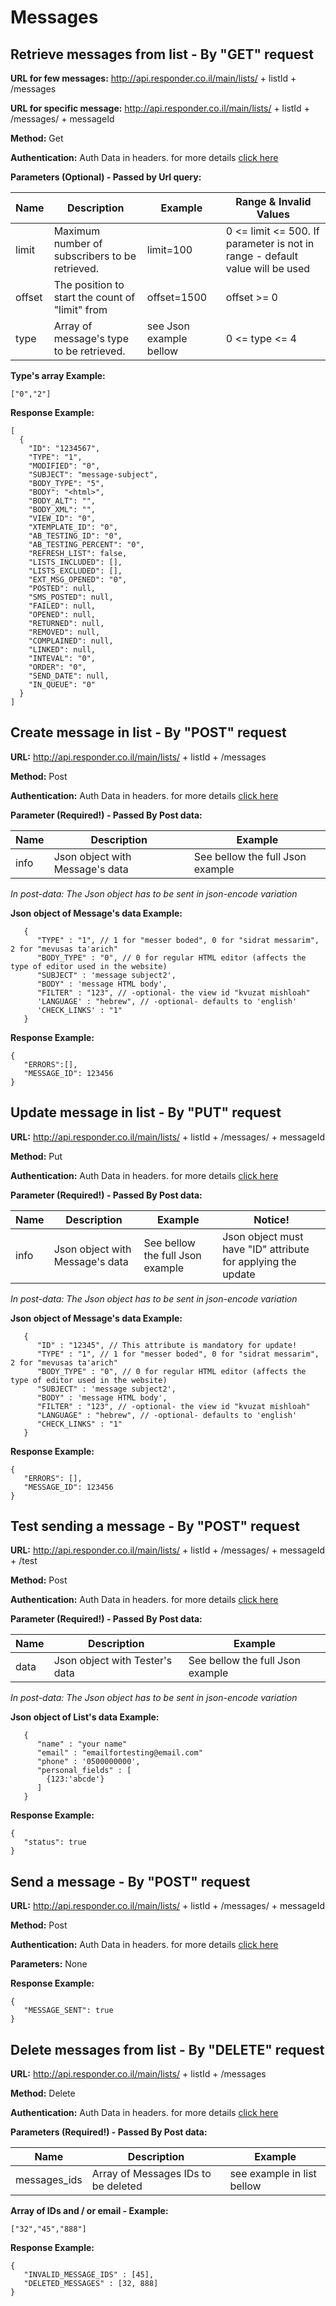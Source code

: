 # Messages

## Retrieve messages from list - By "GET" request

**URL for few messages:** http://api.responder.co.il/main/lists/ + listId + /messages

**URL for specific message:** http://api.responder.co.il/main/lists/ + listId + /messages/ + messageId


**Method:** Get

**Authentication:** Auth Data in headers. for more details [click here](https://github.com/responder/restapi/tree/master/Authentication/ )

**Parameters (Optional) - Passed by Url query:**
  
  | Name     | Description | Example     | Range & Invalid Values |
  | ---------|-------------|-------------|------------------------|
  | limit | Maximum number of subscribers to be retrieved. | limit=100 | 0 <= limit <= 500. If parameter is not in range - default value will be used | 
  | offset  | The position to start the count of "limit" from | offset=1500 | offset >= 0
  | type | Array of message's type to be retrieved.  | see Json example bellow | 0 <=  type <= 4     | |   

**Type's array Example:**

    ["0","2"]

**Response Example:**

    [
      {
        "ID": "1234567",
        "TYPE": "1",
        "MODIFIED": "0",
        "SUBJECT": "message-subject",
        "BODY_TYPE": "5",
        "BODY": "<html>",
        "BODY_ALT": "",
        "BODY_XML": "",
        "VIEW_ID": "0",
        "XTEMPLATE_ID": "0",
        "AB_TESTING_ID": "0",
        "AB_TESTING_PERCENT": "0",
        "REFRESH_LIST": false,
        "LISTS_INCLUDED": [],
        "LISTS_EXCLUDED": [],
        "EXT_MSG_OPENED": "0",
        "POSTED": null,
        "SMS_POSTED": null,
        "FAILED": null,
        "OPENED": null,
        "RETURNED": null,
        "REMOVED": null,
        "COMPLAINED": null,
        "LINKED": null,
        "INTEVAL": "0",
        "ORDER": "0",
        "SEND_DATE": null,
        "IN_QUEUE": "0"
      }
    ]
    

## Create message in list - By "POST" request

**URL:** http://api.responder.co.il/main/lists/ + listId + /messages

**Method:** Post

**Authentication:** Auth Data in headers. for more details [click here](https://github.com/responder/restapi/tree/master/Authentication/ )

**Parameter (Required!) - Passed By Post data:**
  
  | Name     | Description | Example |
  | ---------|-------------|---------|
  | info | Json object with Message's data | See bellow the full Json example |

*In post-data: The Json object has to be sent in json-encode variation*

**Json object of Message's data Example:**

       {
          "TYPE" : "1", // 1 for "messer boded", 0 for "sidrat messarim", 2 for "mevusas ta'arich"
          "BODY_TYPE" : "0", // 0 for regular HTML editor (affects the type of editor used in the website)
          "SUBJECT" : 'message subject2',
          "BODY" : 'message HTML body',
          "FILTER" : "123", // -optional- the view id "kvuzat mishloah"
          'LANGUAGE' : "hebrew", // -optional- defaults to 'english'
          'CHECK_LINKS' : "1"
       }

**Response Example:**

    {
       "ERRORS":[],
       "MESSAGE_ID": 123456
    }
 

## Update message in list - By "PUT" request

**URL:** http://api.responder.co.il/main/lists/ + listId + /messages/ + messageId

**Method:** Put

**Authentication:** Auth Data in headers. for more details [click here](https://github.com/responder/restapi/tree/master/Authentication/ )

**Parameter (Required!) - Passed By Post data:**
  
  | Name     | Description | Example | Notice! |
  | ---------|-------------|---------|---------|
  | info | Json object with Message's data | See bellow the full Json example | Json object must have "ID" attribute for applying the update

*In post-data: The Json object has to be sent in json-encode variation*

**Json object of Message's data Example:**

       {
          "ID" : "12345", // This attribute is mandatory for update!
          "TYPE" : "1", // 1 for "messer boded", 0 for "sidrat messarim", 2 for "mevusas ta'arich"
          "BODY_TYPE" : "0", // 0 for regular HTML editor (affects the type of editor used in the website)
          "SUBJECT" : 'message subject2',
          "BODY" : 'message HTML body',
          "FILTER" : "123", // -optional- the view id "kvuzat mishloah"
          "LANGUAGE" : "hebrew", // -optional- defaults to 'english'
          "CHECK_LINKS" : "1"
       }

**Response Example:**

    {
       "ERRORS": [],
       "MESSAGE_ID": 123456
    }
    

## Test sending a message - By "POST" request

**URL:** http://api.responder.co.il/main/lists/ + listId + /messages/ + messageId + /test

**Method:** Post

**Authentication:** Auth Data in headers. for more details [click here](https://github.com/responder/restapi/tree/master/Authentication/ )

**Parameter (Required!) - Passed By Post data:**
  
  | Name     | Description | Example |
  | ---------|-------------|---------|
  | data | Json object with Tester's data | See bellow the full Json example |

*In post-data: The Json object has to be sent in json-encode variation*

**Json object of List's data Example:**

       {
          "name" : "your name"
          "email" : "emailfortesting@email.com"
          "phone" : '0500000000',
          "personal_fields" : [
            {123:'abcde'}
          ]
       }

**Response Example:**

    {
       "status": true
    }


## Send a message - By "POST" request

**URL:** http://api.responder.co.il/main/lists/ + listId + /messages/ + messageId

**Method:** Post

**Authentication:** Auth Data in headers. for more details [click here](https://github.com/responder/restapi/tree/master/Authentication/ )

**Parameters:** None

**Response Example:**

    {
       "MESSAGE_SENT": true
    }
   
## Delete messages from list - By "DELETE" request

**URL:** http://api.responder.co.il/main/lists/ + listId + /messages

**Method:** Delete

**Authentication:** Auth Data in headers. for more details [click here](https://github.com/responder/restapi/tree/master/Authentication/ )

**Parameters (Required!) - Passed By Post data:**

  | Name     | Description | Example     |
  | ---------|-------------|-------------|
  | messages_ids  | Array of Messages IDs to be deleted | see example in list bellow |
  
**Array of IDs and / or email - Example:**
        
    ["32","45","888"]

**Response Example:**

    {
       "INVALID_MESSAGE_IDS" : [45],
       "DELETED_MESSAGES" : [32, 888]
    }
